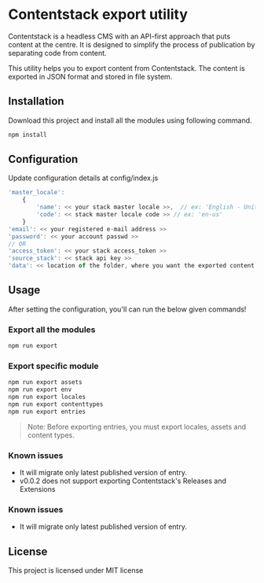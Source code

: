 # Contentstack export utility

Contentstack is a headless CMS with an API-first approach that puts content at the centre. It is designed to simplify the process of publication by separating code from content.

This utility helps you to export content from Contentstack. The content is exported in JSON format and stored in file system.

## Installation

Download this project and install all the modules using following command.

```bash
npm install
```

## Configuration

Update configuration details at config/index.js

```js
'master_locale': 
	{
		'name': << your stack master locale >>,  // ex: 'English - United States'
		'code': << stack master locale code >> // ex: 'en-us'
	}
'email': << your registered e-mail address >>
'password': << your account passwd >>
// OR 
'access_token': << your stack access_token >> 
'source_stack': << stack api key >>
'data': << location of the folder, where you want the exported content >> // ex: './_content'
  ```
    
## Usage
After setting the configuration, you'll can run the below given commands!

### Export all the modules
```bash
npm run export 
```
  
### Export specific module
```bash
npm run export assets
npm run export env
npm run export locales
npm run export contenttypes
npm run export entries
```
> Note: Before exporting entries, you must export locales, assets and content types.

### Known issues
* It will migrate only latest published version of entry.
* v0.0.2 does not support exporting Contentstack's Releases and Extensions

### Known issues
* It will migrate only latest published version of entry.

## License
This project is licensed under MIT license
